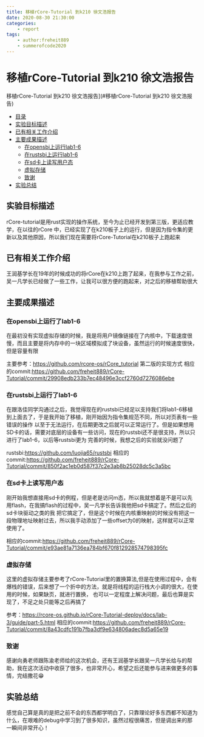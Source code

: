 ```yaml
---
title: 移植rCore-Tutorial 到k210 徐文浩报告
date: 2020-08-30 21:30:00
categories: 
    - report
tags:
    - author:freheit889
    - summerofcode2020
---
```


#  移植rCore-Tutorial 到k210 徐文浩报告

<!-- TOC -->

 移植rCore-Tutorial 到k210 徐文浩报告](#移植rCore-Tutorial 到k210 徐文浩报告)
  - [目录](#目录)
  - [实验目标描述](#实验目标描述)
  - [已有相关工作介绍](#已有相关工作介绍)
  - [主要成果描述](#主要成果描述)
      - [在opensbi上运行lab1-6](#在opensbi上运行了lab1-6)
      - [在rustsbi上运行lab1-6](#在rustsbi上运行了lab1-6)
      - [在sd卡上读写用户态](#在sd卡上读写用户态)
      - [虚拟存储](#虚拟存储)
      - [致谢](#致谢)
  - [实验总结](#实验总结)
  
 <!-- /TOC -->
<!-- more -->

## 实验目标描述
rCore-tutorial是用rust实现的操作系统，至今为止已经开发到第三版，更适应教学，在以往的rCore
中，已经实现了在k210板子上的运行，但是因为指令集的更新以及其他原因，所以我们现在需要将rCore-Tutorial在k210板子上跑起来

## 已有相关工作介绍
王润基学长在19年的时候成功的将rCore在k210上跑了起来，在我参与工作之前，吴一凡学长已经做了一些工作，让我可以很方便的跑起来，对之后的移植帮助很大

## 主要成果描述
### 在opensbi上运行了lab1-6
 
 在最初没有实现虚拟存储的时候，我是将用户镜像链接在了内核中，下载速度很慢，而且主要是将内存中的一块区域模拟成了块设备，虽然运行的时候速度很快，但是容量有限
 
 主要参考：https://github.com/rcore-os/rCore_tutorial 第二版的实现方式
 相应的commit:https://github.com/freheit889/rCore-Tutorial/commit/29908edb233b7ec48496e3ccf2760d7276086ebe
 
 ### 在rustsbi上运行了lab1-6
 
 在跟洛佳同学沟通过之后，我觉得现在的rustsbi已经足以支持我们将lab1-6移植到上面去了，于是我开始了移植，刚开始因为指令集规范不同，所以对页表有一些错误的操作
 以至于无法运行，在后期更改之后就可以正常运行了。但是如果想用SD卡的话，需要对底层的设备有一些访问，现在的rustsbi还不是很支持，所以只进行了lab1-6，以后等rustsbi更为
 完善的时候，我想之后的实验就没问题了
 
 rustsbi:https://github.com/luojia65/rustsbi
 相应的commit:https://github.com/freheit889/rCore-Tutorial/commit/850f2ac1eb0d587f37c2e3ab8b25028dc5c3a5bc
 
 ### 在sd卡上读写用户态
 
 刚开始我想直接用sd卡的例程，但是老是访问m态，所以我就想着是不是可以先用flash，在我搞flash的过程中，吴一凡学长告诉我他把sd卡搞定了。然后之后的sd卡块驱动之类的我
 把它搞定了，但是这个时候在内核重映射的时候没有把这一段物理地址映射过去，所以我手动添加了一些offset为0的映射，这样就可以正常使用了。
 
 相应的commit:https://github.com/freheit889/rCore-Tutorial/commit/e93ae81a7136ea784bf670f812928574798395fc
 
 ### 虚拟存储
 
 这里的虚拟存储主要参考了rCore-Tutorial里的置换算法,但是在使用过程中，会有爆栈的错误，后来想了一个折中的方法，就是将线程的运行栈大小调的很大，在使用的时候，如果缺页，就进行置换，
 也可以一定程度上解决问题，最后也算是实现了，不足之处只能等之后再搞了
 
 参考：https://rcore-os.github.io/rCore-Tutorial-deploy/docs/lab-3/guide/part-5.html
 相应的commit:https://github.com/freheit889/rCore-Tutorial/commit/8a43cdfc191b7fba3df9e634806adec8d5a65e19
 
 ### 致谢
 感谢向勇老师跟陈渝老师给的这次机会，还有王润基学长跟吴一凡学长给与的帮助，我在这次活动中收获了很多，也非常开心，希望之后还能参与进来做更多的事情，完结撒花😁
 
 ## 实验总结
 感觉自己算是真的是把之前不会的东西都学明白了，只靠理论好多东西都不知道为什么，在艰难的debug中学习到了很多知识，虽然过程很痛苦，但是调出来的那一瞬间非常开心！
 
